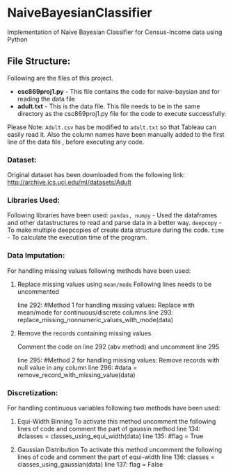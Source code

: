 # NaiveBayesianClassifier
Implementation of Naive Bayesian Classifier for Census-Income data using Python

## File Structure:
Following are the files of this project.
- **csc869proj1.py**	-	This file contains the code for naive-baysian and for reading the data file
- **adult.txt**		    -	This is the data file. This file needs to be in the same directory 
					              as the csc869proj1.py file for the code to execute successfully.
					
Please Note:
`Adult.csv` has be modified to `adult.txt` so that Tableau can easily read it.
Also the column names have been manually added to the first line of the data file , before executing any code.

### Dataset:
Original dataset has been downloaded from the following link: http://archive.ics.uci.edu/ml/datasets/Adult

### Libraries Used:
Following libraries have been used:
`pandas, numpy`	-	  Used the dataframes and other datastructures to read and parse data in a better way.
`deepcopy`		  -	  To make multiple deepcopies of create data structure during the code.
`time`			    -	  To calculate the execution time of the program.

### Data Imputation:
For handling missing values following methods have been used:
1)	Replace missing values using `mean/mode`
	Following lines needs to be uncommented
	
	  line 292:	#Method 1 for handling missing values: Replace with mean/mode for continuous/discrete columns
    line 293:	replace_missing_nonnumeric_values_with_mode(data)
	
2)	Remove the records containing missing values

	  Comment the code on line 292 (abv method) and  uncomment line 295
	
	  line 295:	#Method 2 for handling missing values: Remove records with null value in any column
    line 296:	#data = remove_record_with_missing_value(data)
	
### Discretization:
For handling continuous variables following two methods have been used:
1)	Equi-Width Binning
	To activate this method uncomment the following lines of code and comment the part of gaussin method
	line 134:	#classes = classes_using_equi_width(data)
    line 135:	#flag = True
	
2)	Gaussian Distribution
	To activate this method uncomment the following lines of code and comment the part of equi-width
	line 136:	classes = classes_using_gaussian(data)
	line 137:	flag = False
